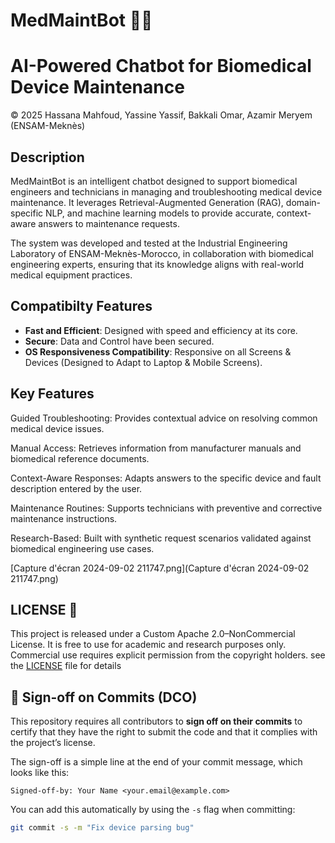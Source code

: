 # MedMaintBot 🏥🤖

# AI-Powered Chatbot for Biomedical Device Maintenance
© 2025 Hassana Mahfoud, Yassine Yassif, Bakkali Omar, Azamir Meryem (ENSAM-Meknès)

##  Description
MedMaintBot is an intelligent chatbot designed to support biomedical engineers and technicians in managing and troubleshooting medical device maintenance.
It leverages Retrieval-Augmented Generation (RAG), domain-specific NLP, and machine learning models to provide accurate, context-aware answers to maintenance requests.

The system was developed and tested at the Industrial Engineering Laboratory of ENSAM-Meknès-Morocco, in collaboration with biomedical engineering experts, ensuring that its knowledge aligns with real-world medical equipment practices.

## Compatibilty Features

- **Fast and Efficient**: Designed with speed and efficiency at its core. 
- **Secure**: Data and Control have been secured.
- **OS Responsiveness Compatibility**: Responsive on all Screens & Devices (Designed to Adapt to Laptop & Mobile Screens).
  
## Key Features

Guided Troubleshooting: Provides contextual advice on resolving common medical device issues.

Manual Access: Retrieves information from manufacturer manuals and biomedical reference documents.

Context-Aware Responses: Adapts answers to the specific device and fault description entered by the user.

Maintenance Routines: Supports technicians with preventive and corrective maintenance instructions.

Research-Based: Built with synthetic request scenarios validated against biomedical engineering use cases.

[Capture d'écran 2024-09-02 211747.png](Capture d'écran 2024-09-02 211747.png)

## LICENSE 📄
This project is released under a Custom Apache 2.0–NonCommercial License.
It is free to use for academic and research purposes only.
Commercial use requires explicit permission from the copyright holders.
see the [LICENSE](LICENSE) file for details

## 📝 Sign-off on Commits (DCO)

This repository requires all contributors to **sign off on their commits** to certify that they have the right to submit the code and that it complies with the project’s license.

The sign-off is a simple line at the end of your commit message, which looks like this:

    Signed-off-by: Your Name <your.email@example.com>

You can add this automatically by using the `-s` flag when committing:

```bash
git commit -s -m "Fix device parsing bug"


